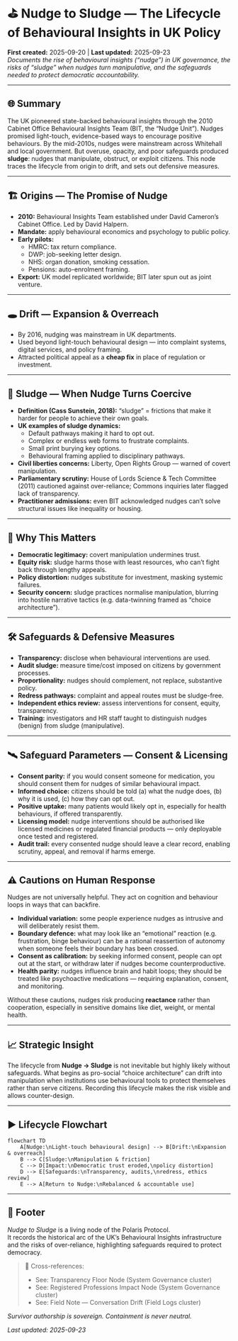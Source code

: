 # ⛳️ Nudge to Sludge — The Lifecycle of Behavioural Insights in UK Policy  
**First created:** 2025-09-20 | **Last updated:** 2025-09-23  
*Documents the rise of behavioural insights (“nudge”) in UK governance, the risks of “sludge” when nudges turn manipulative, and the safeguards needed to protect democratic accountability.*  

---

## 🌐 Summary  
The UK pioneered state-backed behavioural insights through the 2010 Cabinet Office Behavioural Insights Team (BIT, the “Nudge Unit”). Nudges promised light-touch, evidence-based ways to encourage positive behaviours. By the mid-2010s, nudges were mainstream across Whitehall and local government. But overuse, opacity, and poor safeguards produced **sludge**: nudges that manipulate, obstruct, or exploit citizens. This node traces the lifecycle from origin to drift, and sets out defensive measures.

---

## 🏗️ Origins — The Promise of Nudge  
- **2010:** Behavioural Insights Team established under David Cameron’s Cabinet Office. Led by David Halpern.  
- **Mandate:** apply behavioural economics and psychology to public policy.  
- **Early pilots:**  
  - HMRC: tax return compliance.  
  - DWP: job-seeking letter design.  
  - NHS: organ donation, smoking cessation.  
  - Pensions: auto-enrolment framing.  
- **Export:** UK model replicated worldwide; BIT later spun out as joint venture.  

---

## 🕳️ Drift — Expansion & Overreach  
- By 2016, nudging was mainstream in UK departments.  
- Used beyond light-touch behavioural design — into complaint systems, digital services, and policy framing.  
- Attracted political appeal as a **cheap fix** in place of regulation or investment.  

---

## 🛑 Sludge — When Nudge Turns Coercive  
- **Definition (Cass Sunstein, 2018):** “sludge” = frictions that make it harder for people to achieve their own goals.  
- **UK examples of sludge dynamics:**  
  - Default pathways making it hard to opt out.  
  - Complex or endless web forms to frustrate complaints.  
  - Small print burying key options.  
  - Behavioural framing applied to disciplinary pathways.  
- **Civil liberties concerns:** Liberty, Open Rights Group — warned of covert manipulation.  
- **Parliamentary scrutiny:** House of Lords Science & Tech Committee (2011) cautioned against over-reliance; Commons inquiries later flagged lack of transparency.  
- **Practitioner admissions:** even BIT acknowledged nudges can’t solve structural issues like inequality or housing.  

---

## 🔎 Why This Matters  
- **Democratic legitimacy:** covert manipulation undermines trust.  
- **Equity risk:** sludge harms those with least resources, who can’t fight back through lengthy appeals.  
- **Policy distortion:** nudges substitute for investment, masking systemic failures.  
- **Security concern:** sludge practices normalise manipulation, blurring into hostile narrative tactics (e.g. data-twinning framed as “choice architecture”).  

---

## 🛠️ Safeguards & Defensive Measures  
- **Transparency:** disclose when behavioural interventions are used.  
- **Audit sludge:** measure time/cost imposed on citizens by government processes.  
- **Proportionality:** nudges should complement, not replace, substantive policy.  
- **Redress pathways:** complaint and appeal routes must be sludge-free.  
- **Independent ethics review:** assess interventions for consent, equity, transparency.  
- **Training:** investigators and HR staff taught to distinguish nudges (benign) from sludge (manipulative).  

---

## 🛰️ Safeguard Parameters — Consent & Licensing  

- **Consent parity:** if you would consent someone for medication, you should consent them for nudges of similar behavioural impact.  
- **Informed choice:** citizens should be told (a) what the nudge does, (b) why it is used, (c) how they can opt out.  
- **Positive uptake:** many patients would likely opt in, especially for health behaviours, if offered transparently.  
- **Licensing model:** nudge interventions should be authorised like licensed medicines or regulated financial products — only deployable once tested and registered.  
- **Audit trail:** every consented nudge should leave a clear record, enabling scrutiny, appeal, and removal if harms emerge.  

---

## ⚠️ Cautions on Human Response  

Nudges are not universally helpful. They act on cognition and behaviour loops in ways that can backfire.  

- **Individual variation:** some people experience nudges as intrusive and will deliberately resist them.  
- **Boundary defence:** what may look like an “emotional” reaction (e.g. frustration, binge behaviour) can be a rational reassertion of autonomy when someone feels their boundary has been crossed.  
- **Consent as calibration:** by seeking informed consent, people can opt out at the start, or withdraw later if nudges become counterproductive.  
- **Health parity:** nudges influence brain and habit loops; they should be treated like psychoactive medications — requiring explanation, consent, and monitoring.  

Without these cautions, nudges risk producing **reactance** rather than cooperation, especially in sensitive domains like diet, weight, or mental health.  

---

## 📈 Strategic Insight  
The lifecycle from **Nudge → Sludge** is not inevitable but highly likely without safeguards. What begins as pro-social “choice architecture” can drift into manipulation when institutions use behavioural tools to protect themselves rather than serve citizens. Recording this lifecycle makes the risk visible and allows counter-design.

---

## ▶️ Lifecycle Flowchart  

```mermaid
flowchart TD
    A[Nudge:\nLight-touch behavioural design] --> B[Drift:\nExpansion & overreach]
    B --> C[Sludge:\nManipulation & friction]
    C --> D[Impact:\nDemocratic trust eroded,\npolicy distortion]
    D --> E[Safeguards:\nTransparency, audits,\nredress, ethics review]
    E --> A[Return to Nudge:\nRebalanced & accountable use]

```

---

## 🏮 Footer  

*Nudge to Sludge* is a living node of the Polaris Protocol.  
It records the historical arc of the UK’s Behavioural Insights infrastructure and the risks of over-reliance, highlighting safeguards required to protect democracy.  

> 📡 Cross-references:  
> - See: Transparency Floor Node (System Governance cluster)  
> - See: Registered Professions Impact Node (System Governance cluster)  
> - See: Field Note — Conversation Drift (Field Logs cluster)  

*Survivor authorship is sovereign. Containment is never neutral.*  

_Last updated: 2025-09-23_  
